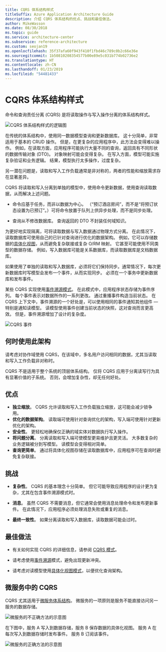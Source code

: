 ```yaml
---
title: CQRS 体系结构样式
titleSuffix: Azure Application Architecture Guide
description: 介绍 CQRS 体系结构的优点、挑战和最佳做法。
author: MikeWasson
ms.date: 08/30/2018
ms.topic: guide
ms.service: architecture-center
ms.subservice: reference-architecture
ms.custom: seojan19
ms.openlocfilehash: 35f37afa60f943f410f1fbd46c789c0b2c66e36e
ms.sourcegitcommit: 1b50810208354577b00e89e5c031b774b02736e2
ms.translationtype: HT
ms.contentlocale: zh-CN
ms.lasthandoff: 01/23/2019
ms.locfileid: "54481433"
---
```

# <a name="cqrs-architecture-style"></a>CQRS 体系结构样式

命令和查询责任分离 (CQRS) 是将读取操作与写入操作分离的体系结构样式。

![CQRS 体系结构样式的逻辑图](./images/cqrs-logical.svg)

在传统的体系结构中，使用同一数据模型查询和更新数据库。 这十分简单，非常适用于基本的 CRUD 操作。 但是，在更复杂的应用程序中，此方法会变得难以操作。 例如，在读取方面，应用程序可能执行大量不同的查询，返回具有不同形状的数据传输对象 (DTO)。 对象映射可能会变得复杂。 在写入方面，模型可能实施复杂验证和业务逻辑。 结果，模型执行太多操作，过度复杂。

另一潜在问题是，读取和写入工作负载通常是非对称的，两者的性能和缩放需求存在显著差异。

CQRS 将读取和写入分离到单独的模型中，使用命令更新数据，使用查询读取数据，从而解决上述问题。

- 命令应基于任务，而非以数据为中心。 （“预订酒店房间”，而不是“将预订状态设置为已预订”。）可将命令放置于队列上供异步处理，而不是同步处理。

- 查询从不修改数据库。 查询返回的 DTO 不封装任何域知识。

为更好地实现隔离，可将读取数据与写入数据通过物理方式分离。 在此情况下，读取数据库可使用自己的已针对查询进行优化的数据架构。 例如，它可以存储数据的[具体化视图][materialized-view]，从而避免复杂联接或复杂 O/RM 映射。 它甚至可能使用不同类型的数据存储。 例如，写入数据库可能是关系数据库，而读取数据库是文档数据库。

如果使用了单独的读取和写入数据库，必须将它们保持同步。通常情况下，每次更新数据库时写模型会发布一个事件，从而实现同步。 必须在一个事务中更新数据库和发布事件。

某些 CQRS 实现使用[事件溯源模式][event-sourcing]。 在此模式中，应用程序状态存储为事件序列。 每个事件表示对数据所作的一系列更改。 通过重播事件构造当前状态。 在 CQRS 上下文中，事件溯源的一个好处是，可以使用相同的事件通知其他组件 &mdash; 特别是通知读模型。 读模型使用事件创建当前状态的快照，这对查询而言更高效。 但是，事件溯源增加了设计的复杂度。

![CQRS 事件](./images/cqrs-events.svg)

## <a name="when-to-use-this-architecture"></a>何时使用此架构

请考虑对协作域使用 CQRS，在该域中，多名用户访问相同的数据，尤其当读取和写入工作负载非对称时。

CQRS 不是适用于整个系统的顶层体系结构。 仅将 CQRS 应用于分离读写行为具有显著价值的子系统。 否则，会增加复杂性，却无任何好处。

## <a name="benefits"></a>优点

- **独立缩放**。 CQRS 允许读取和写入工作负载独立缩放，这可能会减少锁争用。
- **优化的数据架构**。 读取端可使用针对查询优化的架构，写入端可使用针对更新优化的架构。
- **安全性**。 更轻松地确保仅正确的域实体对数据执行写入操作。
- **将问题分离**。 分离读取和写入端可使模型更易维护且更灵活。 大多数复杂的业务逻辑被分到写模型。 读模型会变得相对简单。
- **查询更简单**。 通过将具体化视图存储在读取数据库中，应用程序可在查询时避免复杂联接。

## <a name="challenges"></a>挑战

- **复杂性**。 CQRS 的基本理念十分简单。 但它可能导致应用程序的设计更为复杂，尤其在包含事件溯源模式时。

- **消息**。 虽然 CQRS 不需要消息，但它通常会使用消息处理命令和发布更新事件。 在此情况下，应用程序必须处理消息失败或重复的消息。

- **最终一致性**。 如果分离读取和写入数据库，读取数据可能会过时。

## <a name="best-practices"></a>最佳做法

- 有关如何实现 CQRS 的详细信息，请参阅 [CQRS 模式][cqrs-pattern]。

- 请考虑使用[事件溯源][event-sourcing]模式，避免出现更新冲突。

- 请考虑对读模型使用[具体化视图模式][materialized-view]，以便优化查询架构。

## <a name="cqrs-in-microservices"></a>微服务中的 CQRS

CQRS 尤其适用于[微服务体系结构][microservices]。 微服务的一项原则是服务不能直接访问另一服务的数据存储。

![微服务的不正确方法的示意图](./images/cqrs-microservices-wrong.png)

在下图中，服务 A 写入到数据存储，服务 B 保存数据的具体化视图。 服务 A 在每次写入到数据存储时发布事件。 服务 B 订阅该事件。

![微服务的正确方法的示意图](./images/cqrs-microservices-right.png)

<!-- links -->

[cqrs-pattern]: ../../patterns/cqrs.md
[event-sourcing]: ../../patterns/event-sourcing.md
[materialized-view]: ../../patterns/materialized-view.md
[microservices]: ./microservices.md
